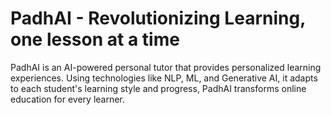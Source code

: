 # PadhAI - Revolutionizing Learning, one lesson at a time
PadhAI is an AI-powered personal tutor that provides personalized learning experiences. Using technologies like NLP, ML, and Generative AI, it adapts to each student's learning style and progress, PadhAI transforms online education for every learner.

